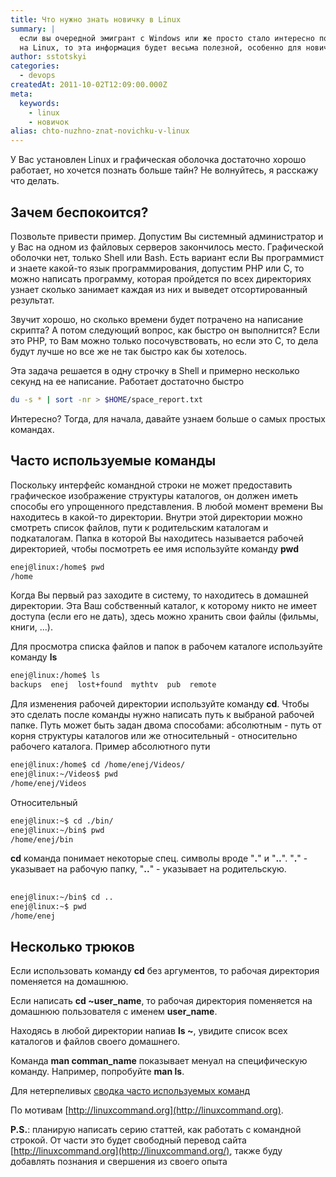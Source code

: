 ```yaml
---
title: Что нужно знать новичку в Linux
summary: |
  если вы очередной эмигрант с Windows или же просто стало интересно посмотреть
  на Linux, то эта информация будет весьма полезной, особенно для новичка
author: sstotskyi
categories:
  - devops
createdAt: 2011-10-02T12:09:00.000Z
meta:
  keywords:
    - linux
    - новичок
alias: chto-nuzhno-znat-novichku-v-linux
---
```


У Вас установлен Linux и графическая оболочка достаточно хорошо работает, но хочется познать больше тайн? Не волнуйтесь, я расскажу что делать.

## Зачем беспокоится?

Позвольте привести пример. Допустим Вы системный администратор и у Вас на одном из файловых серверов закончилось место. Графической оболочки нет, только Shell или Bash. Есть вариант если Вы программист и знаете какой-то язык программирования, допустим PHP или С, то можно написать программу, которая пройдется по всех директориях узнает сколько занимает каждая из них и выведет отсортированный результат.

Звучит хорошо, но сколько времени будет потрачено на написание скрипта? А потом следующий вопрос, как быстро он выполнится? Если это PHP, то Вам можно только посочувствовать, но если это С, то дела будут лучше но все же не так быстро как бы хотелось.

Эта задача решается в одну строчку в Shell и примерно несколько секунд на ее написание. Работает достаточно быстро

```bash
du -s * | sort -nr > $HOME/space_report.txt
```

Интересно? Тогда, для начала, давайте узнаем больше о самых простых командах.

## Часто используемые команды

Поскольку интерфейс командной строки не может предоставить графическое изображение структуры каталогов, он должен иметь способы его упрощенного представления. В любой момент времени Вы находитесь в какой-то директории. Внутри этой директории можно смотреть список файлов, пути к родительским каталогам и подкаталогам. Папка в которой Вы находитесь называется рабочей директорией, чтобы посмотреть ее имя используйте команду **pwd**

```bash
enej@linux:/home$ pwd
/home
```

Когда Вы первый раз заходите в систему, то находитесь в домашней директории. Эта Ваш собственный каталог, к которому никто не имеет доступа (если его не дать), здесь можно хранить свои файлы (фильмы, книги, ...).

Для просмотра списка файлов и папок в рабочем каталоге используйте команду **ls**

```bash
enej@linux:/home$ ls
backups  enej  lost+found  mythtv  pub  remote
```

Для изменения рабочей директории используйте команду **cd**. Чтобы это сделать после команды нужно написать путь к выбраной рабочей папке. Путь может быть задан двома способами: абсолютным - путь от корня структуры каталогов или же относительный - относительно рабочего каталога. Пример абсолютного пути

```bash
enej@linux:/home$ cd /home/enej/Videos/
enej@linux:~/Videos$ pwd
/home/enej/Videos
```

Относительный

```bash
enej@linux:~$ cd ./bin/
enej@linux:~/bin$ pwd
/home/enej/bin
```

**cd** команда понимает некоторые спец. символы вроде "**.**" и "**..**". "**.**" - указывает на рабочую папку, "**..**" - указывает на родительскую.

##

```bash
enej@linux:~/bin$ cd ..
enej@linux:~$ pwd
/home/enej
```

## Несколько трюков

Если использовать команду **cd** без аргументов, то рабочая директория поменяется на домашнюю.

Если написать **cd ~user\_name**, то рабочая директория поменяется на домашнюю пользователя с именем **user\_name**.

Находясь в любой директории напиав **ls ~**, увидите список всех каталогов и файлов своего домашнего.

Команда **man comman\_name** показывает менуал на специфическую команду. Например, попробуйте **man ls**.

Для нетерпеливых [сводка часто используемых команд](./commands-all.xls)

По мотивам [http://linuxcommand.org](http://linuxcommand.org).

**P.S.**: планирую написать серию статтей, как работать с командной строкой. От части это будет свободный перевод сайта [http://linuxcommand.org](http://linuxcommand.org/), также буду добавлять познания и свершения из своего опыта
